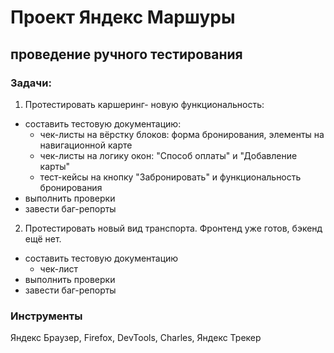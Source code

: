 # Проект Яндекс Маршуры
## проведение ручного тестирования

### Задачи:
1. Протестировать каршеринг- новую функциональность:
* составить тестовую документацию:
  - чек-листы на вёрстку блоков: форма бронирования, элементы на навигационной карте
  - чек-листы на логику окон: "Способ оплаты" и "Добавление карты"
  - тест-кейсы на кнопку "Забронировать" и функциональность бронирования
* выполнить проверки
* завести баг-репорты

2. Протестировать новый вид транспорта.     Фронтенд уже готов, бэкенд ещё нет.
* составить тестовую документацию
  - чек-лист
* выполнить проверки
* завести баг-репорты

### Инструменты
Яндекс Браузер, Firefox, DevTools,  Charles, Яндекс Трекер 